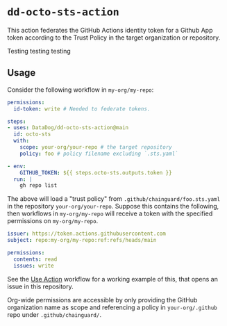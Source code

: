 # `dd-octo-sts-action`

This action federates the GitHub Actions identity token for a Github App token
according to the Trust Policy in the target organization or repository.

Testing testing testing

## Usage

Consider the following workflow in `my-org/my-repo`:

```yaml
permissions:
  id-token: write # Needed to federate tokens.

steps:
- uses: DataDog/dd-octo-sts-action@main
  id: octo-sts
  with:
    scope: your-org/your-repo # the target repository
    policy: foo # policy filename excluding `.sts.yaml`

- env:
    GITHUB_TOKEN: ${{ steps.octo-sts.outputs.token }}
  run: |
    gh repo list
```

The above will load a "trust policy" from `.github/chainguard/foo.sts.yaml` in
the repository `your-org/your-repo`.  Suppose this contains the following, then
workflows in `my-org/my-repo` will receive a token with the specified
permissions on `my-org/my-repo`.

```yaml
issuer: https://token.actions.githubusercontent.com
subject: repo:my-org/my-repo:ref:refs/heads/main

permissions:
  contents: read
  issues: write
```

See the [Use Action](./.github/workflows/use-action.yaml) workflow for a working example of this, that opens an issue in this repository.

Org-wide permissions are accessible by only providing the GitHub organization name as scope and referencing a policy in `your-org/.github` repo under `.github/chainguard/`.
